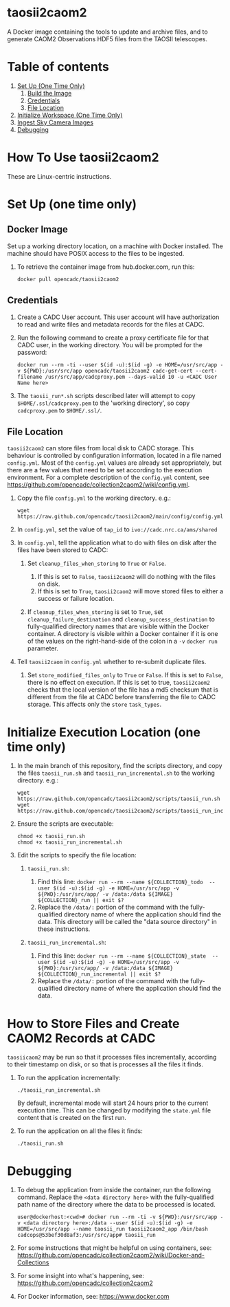 # taosii2caom2
A Docker image containing the tools to update and archive files, and to generate CAOM2 Observations HDF5 files from the TAOSII telescopes.

# Table of contents
1. [Set Up (One Time Only)](#set_up)
    1. [Build the Image](#build)
    1. [Credentials](#creds)
    1. [File Location](#working_dir)
1. [Initialize Workspace (One Time Only)](#initialize)
1. [Ingest Sky Camera Images](#taosii_run)
1. [Debugging](#debugging)


# How To Use taosii2caom2

These are Linux-centric instructions.

# Set Up (one time only) <a name="set_up"></a>

## Docker Image <a name="build"></a>

Set up a working directory location, on a machine with Docker installed. The machine should have POSIX access to the files to be ingested.

1. To retrieve the container image from hub.docker.com, run this:

   ```
   docker pull opencadc/taosii2caom2
   ```

## Credentials <a name="creds"></a>

1. Create a CADC User account. This user account will have authorization to read and write files and metadata records for the files at CADC.

1. Run the following command to create a proxy certificate file for that CADC user, in the working directory. You will be prompted for the password:

   ```
   docker run --rm -ti --user $(id -u):$(id -g) -e HOME=/usr/src/app -v ${PWD}:/usr/src/app opencadc/taosii2caom2 cadc-get-cert --cert-filename /usr/src/app/cadcproxy.pem --days-valid 10 -u <CADC User Name here>
   ```

1. The `taosii_run*.sh` scripts described later will attempt to copy `$HOME/.ssl/cadcproxy.pem` to the 'working directory', so copy `cadcproxy.pem` to `$HOME/.ssl/`. 

## File Location <a name="working_dir"></a>

`taosii2caom2` can store files from local disk to CADC storage. This behaviour is controlled by configuration
information, located in a file named `config.yml`. Most of the `config.yml` values are already set appropriately, but there are a few values that need to be
set according to the execution environment. For a complete description of the `config.yml` content, see
https://github.com/opencadc/collection2caom2/wiki/config.yml.

1. Copy the file `config.yml` to the working directory. e.g.:

   ```
   wget https://raw.github.com/opencadc/taosii2caom2/main/config/config.yml
   ```
1. In `config.yml`, set the value of `tap_id` to `ivo://cadc.nrc.ca/ams/shared`

1. In `config.yml`, tell the application what to do with files on disk after the files have been stored to CADC:

   1. Set `cleanup_files_when_storing` to `True` or `False`. 
       1. If this is set to `False`, `taosii2caom2` will do nothing with the files on disk.
       1. If this is set to `True`, `taosii2caom2` will move stored files to either a success or failure location.

   2. If `cleanup_files_when_storing` is set to `True`, set `cleanup_failure_destination`  and `cleanup_success_destination` to fully-qualified directory names that are visible within the Docker container. A directory is visible within a Docker container if it
      is one of the values on the right-hand-side of the colon in a `-v` `docker run` parameter.

1. Tell `taosii2caom` in `config.yml` whether to re-submit duplicate files.
   1. Set `store_modified_files_only` to `True` or `False`. If this is set to `False`, there is no effect on execution. If this is set to true, `taosii2caom2`
      checks that the local version of the file has a md5 checksum that is different from the file at CADC before transferring the file to CADC storage. This affects only the `store` `task_types`.


# Initialize Execution Location (one time only) <a name="initialize"></a>

1. In the main branch of this repository, find the scripts directory, and copy the files `taosii_run.sh`  and `taosii_run_incremental.sh` to the working directory. e.g.:

   ```
   wget https://raw.github.com/opencadc/taosii2caom2/scripts/taosii_run.sh
   wget https://raw.github.com/opencadc/taosii2caom2/scripts/taosii_run_incremental.sh
   ```

1. Ensure the scripts are executable:

   ```
   chmod +x taosii_run.sh
   chmod +x taosii_run_incremental.sh
   ```

1. Edit the scripts to specify the file location:

   1. `taosii_run.sh`:
      1. Find this line: `docker run --rm --name ${COLLECTION}_todo  --user $(id -u):$(id -g) -e HOME=/usr/src/app -v ${PWD}:/usr/src/app/ -v /data:/data ${IMAGE} ${COLLECTION}_run || exit $?`
      2. Replace the `/data/:` portion of the command with the fully-qualified directory name of where the application should find the data. This directory will be called the "data source directory" in these instructions. 

   1. `taosii_run_incremental.sh`:
      1. Find this line: `docker run --rm --name ${COLLECTION}_state  --user $(id -u):$(id -g) -e HOME=/usr/src/app -v ${PWD}:/usr/src/app/ -v /data:/data ${IMAGE} ${COLLECTION}_run_incremental || exit $?`
      2. Replace the `/data/:` portion of the command with the fully-qualified directory name of where the application should find the data.

# How to Store Files and Create CAOM2 Records at CADC <a name="taosii_run"></a>

`taosiicaom2` may be run so that it processes files incrementally, according to their timestamp on disk, or so that is processes all the files it finds.

1. To run the application incrementally:

   ```
   ./taosii_run_incremental.sh
   ```
   By default, incremental mode will start 24 hours prior to the current execution time. This can be changed by modifying the `state.yml` file content that is created on the first run.

1. To run the application on all the files it finds:

    ```
    ./taosii_run.sh
    ```

# Debugging <a name="debugging"></a>

1. To debug the application from inside the container, run the following command. Replace the `<data directory here>` with the fully-qualified path name of the directory where the data to be processed is located.

   ```
   user@dockerhost:<cwd># docker run --rm -ti -v ${PWD}:/usr/src/app -v <data directory here>:/data --user $(id -u):$(id -g) -e HOME=/usr/src/app --name taosii_run taosii2caom2_app /bin/bash
   cadcops@53bef30d8af3:/usr/src/app# taosii_run
   ```

1. For some instructions that might be helpful on using containers, see:
   https://github.com/opencadc/collection2caom2/wiki/Docker-and-Collections

1. For some insight into what's happening, see: https://github.com/opencadc/collection2caom2

1. For Docker information, see: https://www.docker.com
